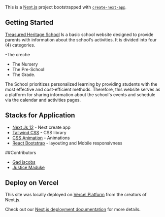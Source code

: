 This is a [Next.js](https://nextjs.org/) project bootstrapped with [`create-next-app`](https://github.com/vercel/next.js/tree/canary/packages/create-next-app).

## Getting Started

[Treasured Heritage School]('https://treasuredHeritageSchool.com') Is a basic school website designed to provide parents with information about the school's activities. It is divided into four (4) categories.

-The creche
- The Nursery
- The Pre-School
- The Grade.

The School prioritizes personalized learning by providing students with the most effective and cost-efficient methods. Therefore, this website serves as a platform for sharing information about the school's events and schedule via the calendar and activities pages.

## Stacks for Application
- [Next Js 12](https://nextjs.org) - Next create app
- [Tailwind CSS](https://tailwindcss.com/) - CSS library
- [CSS Animation](https://animate.css) - Animations
- [React Bootstrap](https://react-bootstrap.github.io/) - layouting and Mobile responsivness

##Contributors
- [Gad jacobs](https://github.com/gadjacobs)
- [Justice Maduke](https://github.com/justicemaduke)

## Deploy on Vercel

This site was locally deployed on [Vercel Platform](https://vercel.com/new?utm_medium=default-template&filter=next.js&utm_source=create-next-app&utm_campaign=create-next-app-readme) from the creators of Next.js.

Check out our [Next.js deployment documentation](https://nextjs.org/docs/deployment) for more details.
